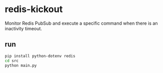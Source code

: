 # redis-kickout
Monitor Redis PubSub and execute a specific command when there is an inactivity timeout.



## run
```bash
pip install python-dotenv redis
cd src
python main.py
```